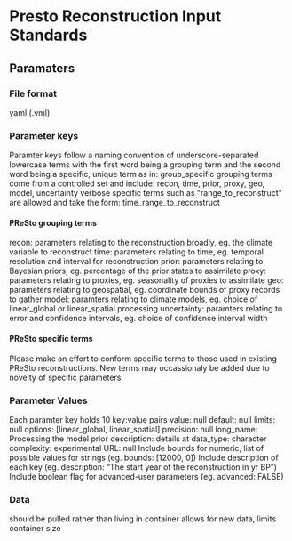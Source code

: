 # Presto Reconstruction Input Standards

## Paramaters

### File format
yaml (.yml)

### Parameter keys
Paramter keys follow a naming convention of underscore-separated lowercase terms with the first word being a grouping term and the second word being a specific, unique term as in: group_specific
grouping terms come from a controlled set and include: recon, time, prior, proxy, geo, model, uncertainty
verbose specific terms such as "range_to_reconstruct" are allowed and take the form: time_range_to_reconstruct

#### PReSto grouping terms
recon: parameters relating to the reconstruction broadly, eg. the climate variable to reconstruct
time: parameters relating to time, eg. temporal resolution and interval for reconstruction
prior: parameters relating to Bayesian priors, eg. percentage of the prior states to assimilate
proxy: parameters relating to proxies, eg. seasonality of proxies to assimilate
geo: parameters relating to geospatial, eg. coordinate bounds of proxy records to gather
model: paramters relating to climate models, eg. choice of linear_global or linear_spatial processing
uncertainty: paramters relating to error and confidence intervals, eg. choice of confidence interval width

#### PReSto specific terms
Please make an effort to conform specific terms to those used in existing PReSto reconstructions. New terms may occassionaly be added due to novelty of specific parameters.

### Parameter Values
Each paramter key holds 10 key:value pairs
value: null
default: null
limits: null
options: [linear_global, linear_spatial]
precision: null
long_name: Processing the model prior
description: details at 
data_type: character
complexity: experimental
URL: null
Include bounds for numeric, list of possible values for strings (eg. bounds: [12000, 0])
Include description of each key (eg. description: “The start year of the reconstruction in yr BP”)
Include boolean flag for advanced-user parameters (eg. advanced: FALSE)


### Data
should be pulled rather than living in container
allows for new data, limits container size
